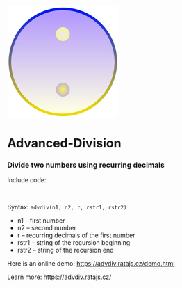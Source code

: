 ![](https://raw.githubusercontent.com/ratajs/Advanced-Division/master/imgs/icon.svg)

# Advanced-Division
### Divide two numbers using recurring decimals

Include code:

  <code><script src="https://cdn.jsdelivr.net/gh/ratajs/Advanced-Division-js@1.1/AdvDiv.min.js" type="text/javascript" integrity="sha384-F92uLNwg7qk0tLL5q0cIZ6SCkXVQUVfcdEeTaWB8KM21oqoz4ncJVAhgoZBx+UCo" crossorigin="anonymous"></script> </code>

Syntax:
<code>advdiv(n1, n2, r, rstr1, rstr2)</code>
* n1 – first number
* n2 – second number
* r – recurring decimals of the first number
* rstr1 – string of the recursion beginning
* rstr2 – string of the recursion end

Here is an online demo: <https://advdiv.ratajs.cz/demo.html>

Learn more: <https://advdiv.ratajs.cz/>

